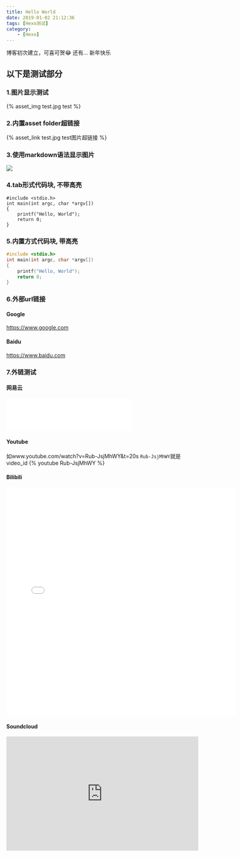 ```yaml
---
title: Hello World
date: 2019-01-02 21:12:36
tags: [Hexo测试]
category: 
    - [Hexo] 
---
```



博客初次建立，可喜可贺😂
还有...
新年快乐


## 以下是测试部分
 
### 1.图片显示测试
{% asset_img test.jpg test %}
### 2.内置asset folder超链接
{% asset_link test.jpg test图片超链接 %}

### 3.使用markdown语法显示图片
![](test.jpg)
 
### 4.tab形式代码块, 不带高亮
    #include <stdio.h>
    int main(int argc, char *argv[])
    {
        printf("Hello, World");
        return 0;
    }

### 5.内置方式代码块, 带高亮
```C
#include <stdio.h>
int main(int argc, char *argv[])
{
    printf("Hello, World");
    return 0;
}
```

### 6.外部url链接
<!-- Http必须加 -->
#### Google
<https://www.google.com>
#### Baidu
<https://www.baidu.com>

### 7.外链测试
#### 网易云
<iframe frameborder="no" border="0" marginwidth="0" marginheight="0" width=330 height=86 src="//music.163.com/outchain/player?type=2&id=29490357&auto=1&height=66"></iframe>

#### Youtube
如www.youtube.com/watch?v=Rub-JsjMhWY&t=20s
`Rub-JsjMhWY`就是video_id
{% youtube Rub-JsjMhWY %}

#### Bilibili
<iframe src="//player.bilibili.com/player.html?aid=33385105&cid=58437850&page=1" scrolling="no" border="0" frameborder="no" framespacing="0" marginheight="0" width=600 height=600 allowfullscreen="true"> </iframe>

#### Soundcloud
<iframe width="100%" height="300" scrolling="no" frameborder="no" allow="autoplay" src="https://w.soundcloud.com/player/?url=https%3A//api.soundcloud.com/playlists/600875265&color=%2376b1cb&auto_play=false&hide_related=false&show_comments=true&show_user=true&show_reposts=false&show_teaser=true&visual=true"></iframe>
